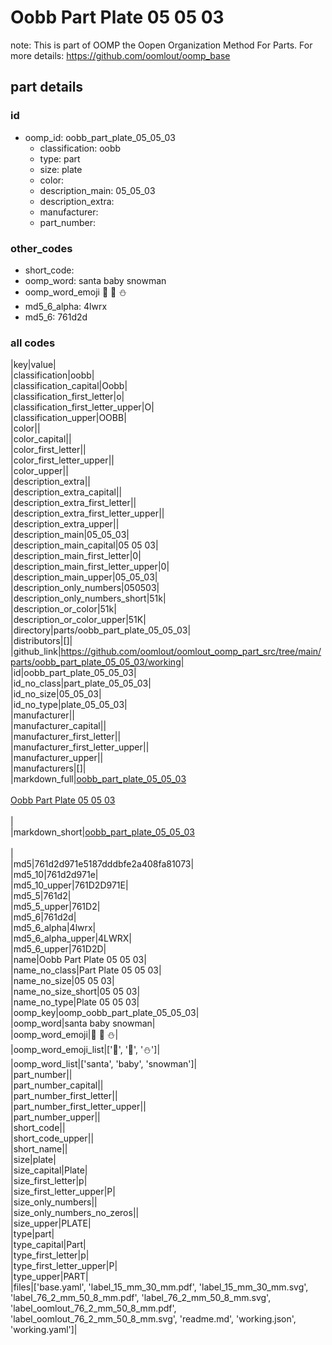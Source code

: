 # Oobb Part Plate 05 05 03  

note: This is part of OOMP the Oopen Organization Method For Parts. For more details: https://github.com/oomlout/oomp_base

##  part details





### id
* oomp_id: oobb_part_plate_05_05_03
  * classification: oobb
  * type: part
  * size: plate
  * color: 
  * description_main: 05_05_03
  * description_extra: 
  * manufacturer: 
  * part_number: 

### other_codes
* short_code: 
* oomp_word: santa baby snowman
* oomp_word_emoji :santa: :baby: :snowman:
* md5_6_alpha: 4lwrx
* md5_6: 761d2d

### all codes 
|key|value|  
|classification|oobb|  
|classification_capital|Oobb|  
|classification_first_letter|o|  
|classification_first_letter_upper|O|  
|classification_upper|OOBB|  
|color||  
|color_capital||  
|color_first_letter||  
|color_first_letter_upper||  
|color_upper||  
|description_extra||  
|description_extra_capital||  
|description_extra_first_letter||  
|description_extra_first_letter_upper||  
|description_extra_upper||  
|description_main|05_05_03|  
|description_main_capital|05 05 03|  
|description_main_first_letter|0|  
|description_main_first_letter_upper|0|  
|description_main_upper|05_05_03|  
|description_only_numbers|050503|  
|description_only_numbers_short|51k|  
|description_or_color|51k|  
|description_or_color_upper|51K|  
|directory|parts/oobb_part_plate_05_05_03|  
|distributors|[]|  
|github_link|https://github.com/oomlout/oomlout_oomp_part_src/tree/main/parts/oobb_part_plate_05_05_03/working|  
|id|oobb_part_plate_05_05_03|  
|id_no_class|part_plate_05_05_03|  
|id_no_size|05_05_03|  
|id_no_type|plate_05_05_03|  
|manufacturer||  
|manufacturer_capital||  
|manufacturer_first_letter||  
|manufacturer_first_letter_upper||  
|manufacturer_upper||  
|manufacturers|[]|  
|markdown_full|[oobb_part_plate_05_05_03](https://github.com/oomlout/oomlout_oomp_part_src/tree/main/parts/oobb_part_plate_05_05_03/working)<br>[](https://github.com/oomlout/oomlout_oomp_part_src/tree/main/parts/oobb_part_plate_05_05_03/working)<br>[Oobb Part Plate 05 05 03](https://github.com/oomlout/oomlout_oomp_part_src/tree/main/parts/oobb_part_plate_05_05_03/working)<br><br>|  
|markdown_short|[oobb_part_plate_05_05_03](https://github.com/oomlout/oomlout_oomp_part_src/tree/main/parts/oobb_part_plate_05_05_03/working)<br><br>|  
|md5|761d2d971e5187dddbfe2a408fa81073|  
|md5_10|761d2d971e|  
|md5_10_upper|761D2D971E|  
|md5_5|761d2|  
|md5_5_upper|761D2|  
|md5_6|761d2d|  
|md5_6_alpha|4lwrx|  
|md5_6_alpha_upper|4LWRX|  
|md5_6_upper|761D2D|  
|name|Oobb Part Plate 05 05 03|  
|name_no_class|Part Plate 05 05 03|  
|name_no_size|05 05 03|  
|name_no_size_short|05 05 03|  
|name_no_type|Plate 05 05 03|  
|oomp_key|oomp_oobb_part_plate_05_05_03|  
|oomp_word|santa baby snowman|  
|oomp_word_emoji|:santa: :baby: :snowman:|  
|oomp_word_emoji_list|[':santa:', ':baby:', ':snowman:']|  
|oomp_word_list|['santa', 'baby', 'snowman']|  
|part_number||  
|part_number_capital||  
|part_number_first_letter||  
|part_number_first_letter_upper||  
|part_number_upper||  
|short_code||  
|short_code_upper||  
|short_name||  
|size|plate|  
|size_capital|Plate|  
|size_first_letter|p|  
|size_first_letter_upper|P|  
|size_only_numbers||  
|size_only_numbers_no_zeros||  
|size_upper|PLATE|  
|type|part|  
|type_capital|Part|  
|type_first_letter|p|  
|type_first_letter_upper|P|  
|type_upper|PART|  
|files|['base.yaml', 'label_15_mm_30_mm.pdf', 'label_15_mm_30_mm.svg', 'label_76_2_mm_50_8_mm.pdf', 'label_76_2_mm_50_8_mm.svg', 'label_oomlout_76_2_mm_50_8_mm.pdf', 'label_oomlout_76_2_mm_50_8_mm.svg', 'readme.md', 'working.json', 'working.yaml']|  
